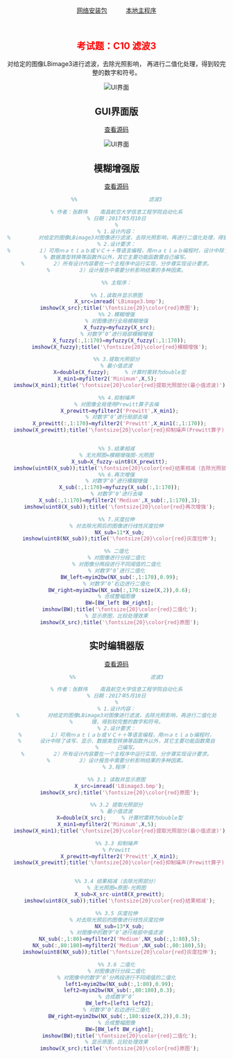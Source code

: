 <section id="downloads">   
<header>
   <a href="https://zhangqunwei.github.io/ImageProcessC10/install/InstallerWeb.zip" title="PC机中需要预先安装Matlab" class="btn btn-github"><span class="icon"></span>网络安装包</a>
                   <a href="https://zhangqunwei.github.io/ImageProcessC10/main/main.zip" title="PC机中需要预先安装Matlab" class="btn btn-github"><span class="icon"></span>本地主程序</a>
</header>
<header><div><h2 style="text-align: center;"><span style="color:#ff0000;">考试题：C10 滤波3</span></h2>
   对给定的图像LBimage3进行滤波，去除光照影响， 再进行二值化处理，得到较完整的数字和符号。
<p><img src="https://zhangqunwei.github.io/ImageProcessC10/html/GUI/main.bmp" alt="UI界面" /></p>
</div><header>

## GUI界面版
[查看源码](https://zhangqunwei.github.io/ImageProcessC10/html/GUI/KaoShiTi.html)

![UI界面](https://zhangqunwei.github.io/ImageProcessC10/html/GUI/main.bmp)

## 模糊增强版
[查看源码](https://zhangqunwei.github.io/ImageProcessC10/html/Fuzzy/main.html)

```Matlab
%%                       滤波3

% 作者：张群伟	南昌航空大学信息工程学院自动化系
% 日期：2017年5月10日
%
% 1.设计内容：
%         对给定的图像LBimage3对图像进行滤波，去除光照影响，再进行二值化处理，得到较完整的数字和符号。
% 2.设计要求：
%         １）可用ｍａｔｌａｂ或ＶＣ＋＋等语言编程，用ｍａｔｌａｂ编程时，设计中除了读写、显示、
% 数据类型转换等函数外以外，其它主要功能函数需自己编写。
%         ２）所有设计内容要在一个主程序中运行实现，分步骤实现设计要求。
%         ３）设计报告中需要分析影响结果的多种因素。

%% 主程序：

%% 1.读取并显示原图
  X_src=imread('LBimage3.bmp');
  imshow(X_src);title('\fontsize{20}\color{red}原图');
%% 2.模糊增强
% 对图像进行全局模糊增强
  X_fuzzy=myfuzzy(X_src);
% 对数字‘0’进行局部模糊增强
  X_fuzzy(:,1:170)=myfuzzy(X_fuzzy(:,1:170));
  imshow(X_fuzzy);title('\fontsize{20}\color{red}模糊增强');

%% 3.提取光照部分
% 最小值滤波
  X=double(X_fuzzy);     % 计算时需转为double型
  X_min1=myfilter2('Minimum',X,5);        
  imshow(X_min1);title('\fontsize{20}\color{red}提取光照部分(最小值滤波)');

%% 4.抑制噪声
% 对图像全局使用Prewitt算子去噪
  X_prewitt=myfilter2('Prewitt',X_min1);
% 对数字‘0’进行局部去噪
  X_prewitt(:,1:170)=myfilter2('Prewitt',X_min1(:,1:170));
  imshow(X_prewitt);title('\fontsize{20}\color{red}抑制噪声(Prewitt算子)');


%% 5.结果相减
% 无光照图=模糊增强图-光照图
  X_sub=X_fuzzy-uint8(X_prewitt);
  imshow(uint8(X_sub));title('\fontsize{20}\color{red}结果相减（去除光照部分）');
%% 6.再次增强
% 对数字‘0’进行模糊增强
  X_sub(:,1:170)=myfuzzy(X_sub(:,1:170));
% 对数字‘0’进行去噪
  X_sub(:,1:170)=myfilter2('Medium',X_sub(:,1:170),3);
  imshow(uint8(X_sub));title('\fontsize{20}\color{red}再次增强');

%% 7.灰度拉伸
% 对去除光照后的图像进行线性灰度拉伸
  NX_sub=11*X_sub;
  imshow(uint8(NX_sub));title('\fontsize{20}\color{red}灰度拉伸');

%% 二值化
% 对图像进行分段二值化
% 对图像分两段进行不同阈值的二值化
% 对数字‘0’进行二值化
  BW_left=myim2bw(NX_sub(:,1:170),0.99);
% 对数字‘0’右边进行二值化
  BW_right=myim2bw(NX_sub(:,170:size(X,2)),0.6);
% 合成整幅图像
  BW=[BW_left BW_right];
  imshow(BW);title('\fontsize{20}\color{red}二值化');
% 显示原图，比较处理效果
  imshow(X_src);title('\fontsize{20}\color{red}原图');
```

## 实时编辑器版
[查看源码](https://zhangqunwei.github.io/ImageProcessC10/html/RealTime/main.html)

```Matlab
%%                        滤波3

% 作者：张群伟	南昌航空大学信息工程学院自动化系
% 日期：2017年5月10日
%
% 1.设计内容：
%         对给定的图像LBimage3对图像进行滤波，去除光照影响，再进行二值化处
%      理，得到较完整的数字和符号。
% 2.设计要求：
%         １）可用ｍａｔｌａｂ或ＶＣ＋＋等语言编程，用ｍａｔｌａｂ编程时，
%      设计中除了读写、显示、数据类型转换等函数外以外，其它主要功能函数需自
%      己编写。
%         ２）所有设计内容要在一个主程序中运行实现，分步骤实现设计要求。
%         ３）设计报告中需要分析影响结果的多种因素。
% 3.程序：

%% 3.1 读取并显示原图
  X_src=imread('LBimage3.bmp');
  imshow(X_src);title('\fontsize{20}\color{red}原图');

%% 3.2 提取光照部分
% 最小值滤波
  X=double(X_src);     % 计算时需转为double型
  X_min1=myfilter2('Minimum',X,5);        
  imshow(X_min1);title('\fontsize{20}\color{red}提取光照部分(最小值滤波)');

%% 3.3 抑制噪声
% Prewitt
  X_prewitt=myfilter2('Prewitt',X_min1);
  imshow(X_prewitt);title('\fontsize{20}\color{red}抑制噪声(Prewitt算子)');


%% 3.4 结果相减（去除光照部分）
% 无光照图=原图-光照图
  X_sub=X_src-uint8(X_prewitt);
  imshow(uint8(X_sub));title('\fontsize{20}\color{red}结果相减');

%% 3.5 灰度拉伸
% 对去除光照后的图像进行线性灰度拉伸
  NX_sub=13*X_sub;
% 对图像中的数字‘0’进行局部中值滤波
  NX_sub(:,1:80)=myfilter2('Medium',NX_sub(:,1:80),5);
  NX_sub(:,80:180)=myfilter2('Medium',NX_sub(:,80:180),5);
  imshow(uint8(NX_sub));title('\fontsize{20}\color{red}灰度拉伸');

%% 3.6 二值化
% 对图像进行分段二值化
% 对图像中的数字‘0’分两段进行不同阈值的二值化
  left1=myim2bw(NX_sub(:,1:80),0.99);
  left2=myim2bw(NX_sub(:,80:180),0.3);
% 合成数字‘0’
  BW_left=[left1 left2];
% 对数字‘0’右边进行二值化
  BW_right=myim2bw(NX_sub(:,180:size(X,2)),0.3);
% 合成整幅图像
  BW=[BW_left BW_right];
  imshow(BW);title('\fontsize{20}\color{red}二值化');
% 显示原图，比较处理效果
  imshow(X_src);title('\fontsize{20}\color{red}原图');
```
